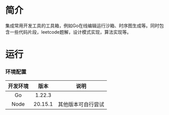 # 简介

集成常用开发工具的工具箱，例如Go在线编辑运行沙箱、时序图生成等。同时包含一些代码片段，leetcode题解，设计模式实现，算法实现等。

# 运行
### 环境配置
| 开发环境 |   版本    |    说明     |
|:----:|:-------:|:---------:|
|  Go  | 1.22.3  |           |
| Node | 20.15.1 | 其他版本可自行尝试 |